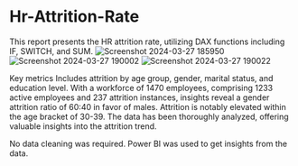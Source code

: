 # Hr-Attrition-Rate

This report presents the HR attrition rate, utilizing DAX functions including IF, SWITCH, and SUM. 
![Screenshot 2024-03-27 185950](https://github.com/Essien-glory/Hr-Attrition-Rate/assets/139914656/e40f514d-1105-4dab-bfa0-393447904e34)
![Screenshot 2024-03-27 190002](https://github.com/Essien-glory/Hr-Attrition-Rate/assets/139914656/845d79aa-3092-4cfc-b68e-935eaa14c604)
![Screenshot 2024-03-27 190022](https://github.com/Essien-glory/Hr-Attrition-Rate/assets/139914656/a6fd143e-3a2a-4cd4-bd3c-2a4587ecb732)


Key metrics Includes attrition by age group, gender, marital status, and education level.
With a workforce of 1470 employees, comprising 1233 active employees and 237 attrition instances, insights reveal a gender attrition ratio of 60:40 in favor of males. 
Attrition is notably elevated within the age bracket of 30-39. 
The data has been thoroughly analyzed, offering valuable insights into the attrition trend.

No data cleaning was required. 
Power BI was used to get insights from the data.
